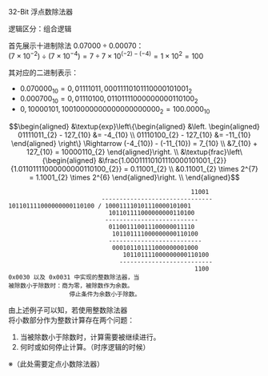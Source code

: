 32-Bit 浮点数除法器

逻辑区分：组合逻辑

首先展示十进制除法 $`0.07000 \div 0.00070 `$： \
$`(7 \times 10^{-2}) \div (7 \times 10^{-4}) = 7 \div 7 \times 10^{(-2) - (-4)} = 1 \times 10^{2} = 100`$

其对应的二进制表示：
- $`0.070000_{10} = 0,01111011,00011110101110000101001_{2}`$
- $`0.000700_{10} = 0,01110100,01101111000000000110100_{2}`$
- $`0,10000101,10010000000000000000000_{2} = 100.0000_{10}`$

```math
\begin{aligned}
    &\textup{exp}\left\{\begin{aligned}
        &\left. \begin{aligned}
            01111011_{2} - 127_{10} &= -4_{10}  \\
            01110100_{2} - 127_{10} &= -11_{10}
        \end{aligned} \right\} \Rightarrow
        (-4_{10}) - (-11_{10}) = 7_{10} \\
        &7_{10} + 127_{10} = 10000110_{2}
    \end{aligned}\right. 
    \\
    &\textup{frac}\left\{\begin{aligned}
        &\frac{1.00011110101110000101001_{2}} 
              {1.01101111000000000110100_{2}} = 0.11001_{2} \\
        &0.11001_{2} \times 2^{7} = 1.1001_{2} \times 2^{6}
    \end{aligned}\right. \\
\end{aligned}
```
                                                       11001
                              -------------------------------
    101101111000000000110100 / 100011110101110000101001
                                101101111000000000110100
                               --------------------------
                                011001110011100000011110
                                 101101111000000000110100
                                --------------------------
                                 000101101111000000001000
                                    101101111000000000110100
                                   --------------------------
                                                        1100
    0x0030 以及 0x0031 中实现的整数除法器，当
    被除数小于除数时：商为零，被除数作为余数。
                     停止条件为余数小于除数。

由上述例子可以知，若使用整数除法器 \
将小数部分作为整数计算存在两个问题：
1. 当被除数小于除数时，计算需要被继续进行。
2. 何时或如何停止计算。（时序逻辑的时候）

※（此处需要定点小数除法器）